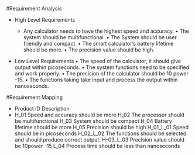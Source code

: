 #Requirement Analysis
* High Level Requirements
    * Any calculator needs to have the highest speed and accuracy.
•	The system should be multifunctional.
•	The System should be user friendly and compact.
•	The smart calculator’s battery lifetime should be more.
•	The precision value should be high.

* Low Level Requirements
•	The speed of the calculator, it should give output within picoseconds.
•	The system functions need to be specified and work properly.
•	The precision of the calculator should be 10 power -15.
•	The functions taking take input and process the output within nanoseconds.

#Requirement Mapping

* Product ID	 Description
* H_01	       Speed and accuracy should be more
H_02	       The processor should be multifunctional
H_03	       System should be compact
H_04	       Battery lifetime should be more 
H_05	       Precision should be high
H_01_L_01	   Speed should be in picoseconds
H_02_L_02	   The functions should be selected and should produce correct output.
H-03_L_03	   Precision value should be 10power -15
L_04	       Process time should be less than nanoseconds

